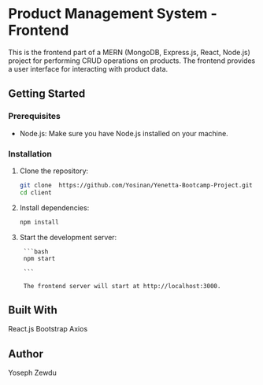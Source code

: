 # Product Management System - Frontend


This is the frontend part of a MERN (MongoDB, Express.js, React, Node.js) project for performing CRUD operations on products. The frontend provides a user interface for interacting with product data.

## Getting Started

### Prerequisites

- Node.js: Make sure you have Node.js installed on your machine.

### Installation

1. Clone the repository:

   ```bash
   git clone  https://github.com/Yosinan/Yenetta-Bootcamp-Project.git
   cd client

    ```

2. Install dependencies:

    ```bash
    npm install
    ```

3. Start the development server:
    
        ```bash
        npm start
        
        ```
    
        The frontend server will start at http://localhost:3000.

## Built With
React.js
Bootstrap
Axios

## Author
Yoseph Zewdu

